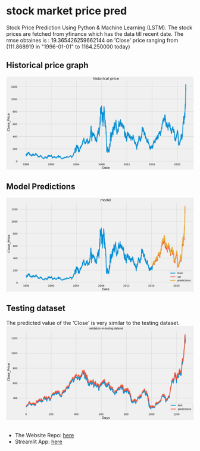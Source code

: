 # stock market price pred
Stock Price Prediction Using Python & Machine Learning (LSTM).
The stock prices are fetched from yfinance which has the data till recent date.
The rmse obtaines is : 19.365426259662144 on 'Close' price ranging from (111.868919 in "1996-01-01" to 1164.250000 today)

## Historical price graph
<span style="display:block;text-align:center">![](images/historical.png)</span>

## Model Predictions
<span style="display:block;text-align:center">![](images/model.png)</span>

## Testing dataset
The predicted value of the 'Close' is very similar to the testing dataset.
<span style="display:block;text-align:center">![](images/validation.png)</span>

##
- The Website Repo: [here](https://github.com/shhubhxm/StockMarketPrediction_StreamlitApp)
- Streamlit App: [here](cutt.ly/stockforecasting)
